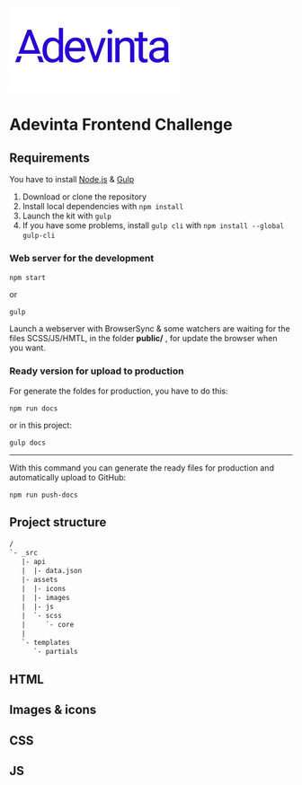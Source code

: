 ![Adevinta](_src/assets/images/adevinta-nuevo-logo.jpg)

# Adevinta Frontend Challenge

## Requirements

You have to install [Node.js](https://nodejs.org/) & [Gulp](https://gulpjs.com)

1. Download or clone the repository
2. Install local dependencies with `npm install`
3. Launch the kit with `gulp`
4. If you have some problems, install `gulp cli` with `npm install --global gulp-cli`

### Web server for the development

```
npm start
```

or

```
gulp
```

Launch a webserver with BrowserSync & some watchers are waiting for the files SCSS/JS/HMTL, in the folder **public/** , for update the browser when you want.

### Ready version for upload to production

For generate the foldes for production, you have to do this:

```
npm run docs
```

or in this project:

```
gulp docs
```

---

With this command you can generate the ready files for production and automatically upload to GitHub:

```
npm run push-docs
```

## Project structure

```
/
`- _src
   |- api
   |  |- data.json
   |- assets
   |  |- icons
   |  |- images
   |  |- js
   |  `- scss
   |     `- core
   |
   `- templates
      `- partials

```

## HTML

## Images & icons

## CSS

## JS
